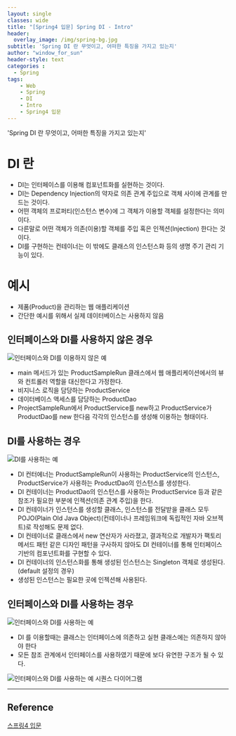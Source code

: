 ```yaml
--- 
layout: single
classes: wide
title: "[Spring4 입문] Spring DI - Intro"
header:
  overlay_image: /img/spring-bg.jpg
subtitle: 'Spring DI 란 무엇이고, 어떠한 특징을 가지고 있는지'
author: "window_for_sun"
header-style: text
categories :
  - Spring
tags:
    - Web
    - Spring
    - DI
    - Intro
    - Spring4 입문
---  
```


'Spring DI 란 무엇이고, 어떠한 특징을 가지고 있는지'

# DI 란
- DI는 인터페이스를 이용해 컴포넌트화를 실현하는 것이다.
- DI는 Dependency Injection의 약자로 의존 관계 주입으로 객체 사이에 관계를 만드는 것이다.
- 어떤 객체의 프로퍼티(인스턴스 변수)에 그 객체가 이용할 객체를 설정한다는 의미이다.
- 다른말로 어떤 객체가 의존(이용)할 객체를 주입 혹은 인젝션(Injection) 한다는 것이다.
- DI를 구현하는 컨테이너는 이 밖에도 클래스의 인스턴스화 등의 생명 주기 관리 기능이 있다.


# 예시
- 제품(Product)을 관리하는 웹 애플리케이션  
- 간단한 예시를 위해서 실제 데이터베이스는 사용하지 않음

## 인터페이스와 DI를 사용하지 않은 경우
![인터페이스와 DI를 이용하지 않은 예]({{site.baseurl}}/img/spring/spring-spring4intro-3-spring-di-intro-notinterface-ex-1.png)
- main 메서드가 있는 ProductSampleRun 클래스에서 웹 애플리케이션에서의 뷰와 컨트롤러 역할을 대신한다고 가정한다.
- 비지니스 로직을 담당하는 ProductService
- 데이터베이스 액세스를 담당하는 ProductDao
- ProjectSampleRun에서 ProductService를 new하고 ProductService가 ProductDao를 new 한다음 각각의 인스턴스를 생성해 이용하는 형태이다.

## DI를 사용하는 경우
![DI를 사용하는 예]({{site.baseurl}}/img/spring/spring-spring4intro-3-spring-di-intro-usedi-ex-1.png)
- DI 컨터에너는 ProductSampleRun이 사용하는 ProductService의 인스턴스, ProductService가 사용하는 ProductDao의 인스턴스를 생성한다.
- DI 컨테이너는 ProductDao의 인스턴스를 사용하는 ProductService 등과 같은 참조가 필요한 부분에 인젝션(의존 관계 주입)을 한다.
- DI 컨테이너가 인스턴스를 생성할 클래스, 인스턴스를 전달받을 클래스 모두 POJO(Plain Old Java Object)(컨테이너나 프레임워크에 독립적인 자바 오브젝트)로 작성해도 문제 없다.
- DI 컨테이너로 클래스에서 new 연산자가 사라졌고, 결과적으로 개발자가 팩토리 메서드 패턴 같은 디자인 패턴을 구사하지 않아도 DI 컨테이너를 통해 인터페이스 기반의 컴포넌트화를 구현할 수 있다.
- DI 컨테이너의 인스턴스화를 통해 생성된 인스턴스는 Singleton 객체로 생성된다. (default 설정의 경우)
- 생성된 인스턴스는 필요한 곳에 인젝션해 사용된다.

## 인터페이스와 DI를 사용하는 경우
![인터페이스와 DI를 사용하는 예]({{site.baseurl}}/img/spring/spring-spring4intro-3-spring-di-intro-useinterfacedi-ex-1.png)
- DI 를 이용할때는 클래스는 인터페이스에 의존하고 실현 클래스에는 의존하지 않아야 한다 
- 모든 참조 관계에서 인터페이스를 사용하였기 때문에 보다 유연한 구조가 될 수 있다.

![인터페이스와 DI를 사용하는 예 시퀀스 다이어그램]()



---
## Reference
[스프링4 입문](https://book.naver.com/bookdb/book_detail.nhn?bid=12685135)  
